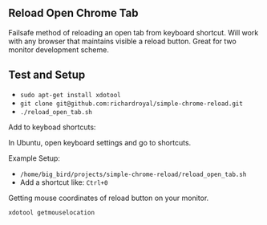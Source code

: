 ## Reload Open Chrome Tab

Failsafe method of reloading an open tab from keyboard shortcut. Will work with any browser that maintains visible a reload button. Great for two monitor development scheme.


## Test and Setup

* `sudo apt-get install xdotool`
* `git clone git@github.com:richardroyal/simple-chrome-reload.git`
* `./reload_open_tab.sh`

Add to keyboad shortcuts:

In Ubuntu, open keyboard settings and go to shortcuts.

Example Setup:
* `/home/big_bird/projects/simple-chrome-reload/reload_open_tab.sh`
* Add a shortcut like: `Ctrl+0`


Getting mouse coordinates of reload button on your monitor.

`xdotool getmouselocation`
